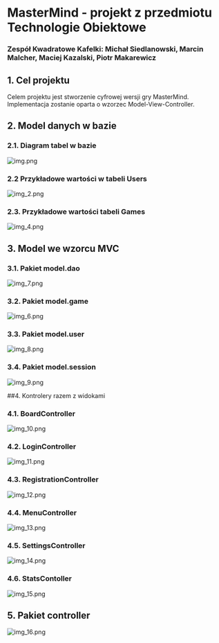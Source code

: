 # MasterMind - projekt z przedmiotu **Technologie Obiektowe**

### Zespół **Kwadratowe Kafelki**: Michał Siedlanowski, Marcin Malcher, Maciej Kazalski, Piotr Makarewicz

## 1. Cel projektu

Celem projektu jest stworzenie cyfrowej wersji gry MasterMind. Implementacja zostanie oparta o wzorzec
Model-View-Controller.

## 2. Model danych w bazie

### 2.1. Diagram tabel w bazie

![img.png](README_images/img.png)

### 2.2  Przykładowe wartości w tabeli Users

![img_2.png](README_images/img_2.png)

### 2.3. Przykładowe wartości tabeli Games

![img_4.png](README_images/img_4.png)

## 3. Model we wzorcu MVC

### 3.1. Pakiet model.dao

![img_7.png](README_images/img_7.png)

### 3.2. Pakiet model.game

![img_6.png](README_images/img_6.png)

### 3.3. Pakiet model.user

![img_8.png](README_images/img_8.png)

### 3.4. Pakiet model.session

![img_9.png](README_images/img_9.png)

##4. Kontrolery razem z widokami

### 4.1. BoardController

![img_10.png](README_images/img_10.png)

### 4.2. LoginController

![img_11.png](README_images/img_11.png)

### 4.3. RegistrationController

![img_12.png](README_images/img_12.png)

### 4.4. MenuController

![img_13.png](README_images/img_13.png)

### 4.5. SettingsController

![img_14.png](README_images/img_14.png)

### 4.6. StatsContoller

![img_15.png](README_images/img_15.png)

## 5. Pakiet controller

![img_16.png](README_images/img_16.png)

